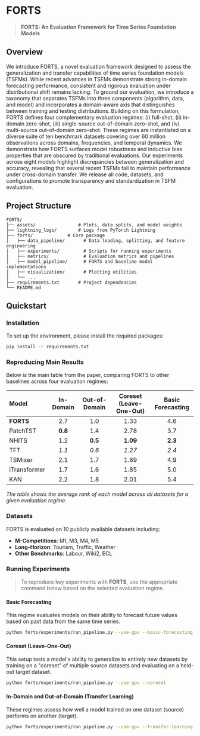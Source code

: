# FORTS

> **FORTS: An Evaluation Framework for Time Series Foundation Models**

## Overview

We introduce FORTS, a novel evaluation framework designed to assess the generalization and transfer capabilities of time series foundation models (TSFMs). While recent advances in TSFMs demonstrate strong in-domain forecasting performance, consistent and rigorous evaluation under distributional shift remains lacking. To ground our evaluation, we introduce a taxonomy that separates TSFMs into three components (algorithm, data, and model) and incorporates a domain-aware axis that distinguishes between training and testing distributions. Building on this formulation, FORTS defines four complementary evaluation regimes: (i) full-shot, (ii) in-domain zero-shot, (iii) single-source out-of-domain zero-shot, and (iv) multi-source out-of-domain zero-shot. These regimes are instantiated on a diverse suite of ten benchmark datasets covering over 60 million observations across domains, frequencies, and temporal dynamics. We demonstrate how FORTS surfaces model robustness and inductive bias properties that are obscured by traditional evaluations. Our experiments across eight models highlight discrepancies between generalization and accuracy, revealing that several recent TSFMs fail to maintain performance under cross-domain transfer. We release all code, datasets, and configurations to promote transparency and standardization in TSFM evaluation.

## Project Structure

```
FORTS/
├── assets/                # Plots, data splits, and model weights
├── lightning_logs/        # Logs from PyTorch Lightning
├── forts/             # Core package
│   ├── data_pipeline/       # Data loading, splitting, and feature engineering
│   ├── experiments/         # Scripts for running experiments
│   ├── metrics/             # Evaluation metrics and pipelines
│   ├── model_pipeline/      # FORTS and baseline model implementations
│   ├── visualization/       # Plotting utilities
│   └── ...
├── requirements.txt       # Project dependencies
└── README.md
```

## Quickstart

### Installation

To set up the environment, please install the required packages:

```bash
pip install -r requirements.txt
```

### Reproducing Main Results

Below is the main table from the paper, comparing FORTS to other baselines across four evaluation regimes:

| **Model**       | **In-Domain** | **Out-of-Domain** | **Coreset (Leave-One-Out)** | **Basic Forecasting** |
|:----------------|:-------------:|:-----------------:|:---------------------------:|:---------------------:|
| **FORTS**     | 2.7         | 1.0       | 1.33             | 4.6  | 1.41             | 5.8  | **1.93**             | **3.8**  | **1.55**             | **2.4**  |
| PatchTST        | **0.8**     | 1.4       | 2.78             | 3.7  | 1.76             | 3.9  | 2.21                 | 4.6  | 1.70                 | 3.4  |
| NHITS           | 1.2         | **0.5**   | **1.09**         | **2.3**  | **1.11**         | **2.3**  | _2.01_               | _4.2_  | _1.61_               | _2.7_  |
| TFT             | _1.1_       | _0.6_     | _1.27_           | _2.4_  | _1.18_           | _2.4_  | 2.18                 | 5.8  | 1.71                 | 3.0  |
| TSMixer         | 2.1         | 1.7       | 1.89             | 4.9  | 1.83             | 5.0  | 3.25                 | 6.9  | 2.15                 | 4.1  |
| iTransformer    | 1.7         | 1.6       | 1.85             | 5.0  | 1.86             | 5.2  | 2.93                 | 7.3  | 2.01                 | 4.3  |
| KAN             | 2.2         | 1.8       | 2.01             | 5.4  | 1.95             | 5.7  | 3.45                 | 7.8  | 2.30                 | 4.7  |

*The table shows the average rank of each model across all datasets for a given evaluation regime.*

### Datasets

FORTS is evaluated on 10 publicly available datasets including:

- **M-Competitions**: M1, M3, M4, M5
- **Long-Horizon**: Tourism, Traffic, Weather
- **Other Benchmarks**: Labour, Wiki2, ECL

### Running Experiments

> To reproduce key experiments with **FORTS**, use the appropriate command below based on the selected evaluation regime.

#### Basic Forecasting

This regime evaluates models on their ability to forecast future values based on past data from the same time series.

```bash
python forts/experiments/run_pipeline.py --use-gpu --basic-forecasting
```

#### Coreset (Leave-One-Out)

This setup tests a model's ability to generalize to entirely new datasets by training on a "coreset" of multiple source datasets and evaluating on a held-out target dataset.

```bash
python forts/experiments/run_pipeline.py --use-gpu --coreset
```

#### In-Domain and Out-of-Domain (Transfer Learning)

These regimes assess how well a model trained on one dataset (source) performs on another (target).

```bash
python forts/experiments/run_pipeline.py --use-gpu --transfer-learning
```